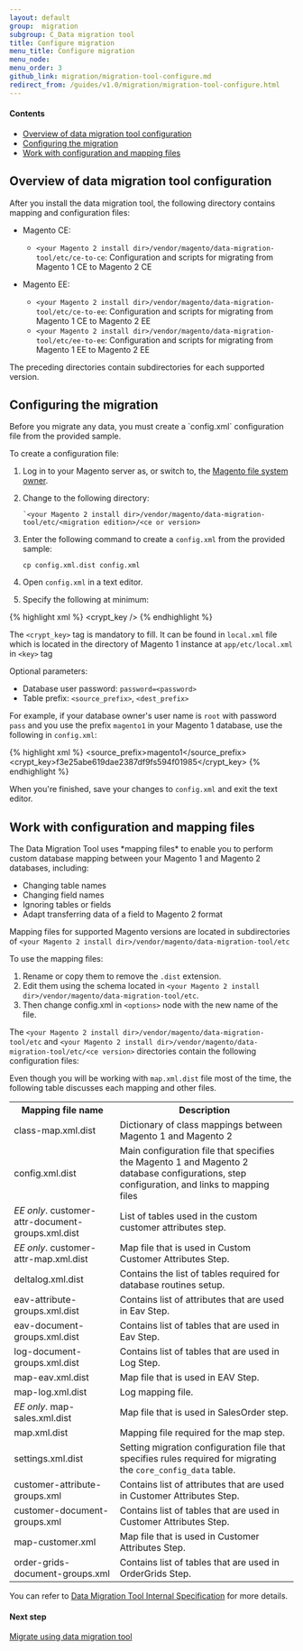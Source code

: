 ```yaml
---
layout: default
group:  migration
subgroup: C_Data migration tool
title: Configure migration
menu_title: Configure migration
menu_node: 
menu_order: 3
github_link: migration/migration-tool-configure.md
redirect_from: /guides/v1.0/migration/migration-tool-configure.html
---
```


#### Contents
*	<a href="#migration-configure-over">Overview of data migration tool configuration</a>
*	<a href="#migration-configure">Configuring the migration</a>
*	<a href="#migration-config">Work with configuration and mapping files</a>

<h2 id="migration-configure-over">Overview of data migration tool configuration</h2>
After you install the data migration tool, the following directory contains mapping and configuration files:

*	Magento CE:

	*	`<your Magento 2 install dir>/vendor/magento/data-migration-tool/etc/ce-to-ce`: Configuration and scripts for migrating from Magento 1 CE to Magento 2 CE

*	Magento EE:

	*	`<your Magento 2 install dir>/vendor/magento/data-migration-tool/etc/ce-to-ee`: Configuration and scripts for migrating from Magento 1 CE to Magento 2 EE
	*	`<your Magento 2 install dir>/vendor/magento/data-migration-tool/etc/ee-to-ee`: Configuration and scripts for migrating from Magento 1 EE to Magento 2 EE 

The preceding directories contain subdirectories for each supported version.

<h2 id="migration-configure">Configuring the migration</h2>
Before you migrate any data, you must create a `config.xml` configuration file from the provided sample.

To create a configuration file:

1.	Log in to your Magento server as, or switch to, the <a href="{{ site.gdeurl }}nstall-gde/prereq/apache-user.html">Magento file system owner</a>.
2.	Change to the following directory:

		`<your Magento 2 install dir>/vendor/magento/data-migration-tool/etc/<migration edition>/<ce or version>
3.	Enter the following command to create a `config.xml` from the provided sample:

		cp config.xml.dist config.xml

4.	Open `config.xml` in a text editor.
5.	Specify the following at minimum:

{% highlight xml %}
<source>
    <database host="127.0.0.1" name="magento1" user="root"/>
</source>
<destination>
    <database host="127.0.0.1" name="magento2" user="root"/>
</destination>
<options>
    <crypt_key />
</options>
{% endhighlight %}

The `<crypt_key>` tag is mandatory to fill. It can be found in `local.xml` file which is located in the directory of Magento 1 instance at `app/etc/local.xml` in `<key>` tag

Optional parameters:

*	Database user password: `password=<password>`
*	Table prefix: `<source_prefix>`, `<dest_prefix>`

For example, if your database owner's user name is `root` with password `pass` and you use the prefix `magento1` in your Magento 1 database, use the following in `config.xml`:

{% highlight xml %}
<source>
    <database host="127.0.0.1" name="magento1" user="root" password="pass"/>
</source>
<destination>
    <database host="127.0.0.1" name="magento2" user="root" password="pass"/>
</destination>
<options>
    <source_prefix>magento1</source_prefix>
    <crypt_key>f3e25abe619dae2387df9fs594f01985</crypt_key>
</options>
{% endhighlight %}

When you're finished, save your changes to `config.xml` and exit the text editor.

<h2 id="migration-config">Work with configuration and mapping files</h2>
The Data Migration Tool uses *mapping files* to enable you to perform custom database mapping between your Magento 1 and Magento 2 databases, including:

*	Changing table names
*	Changing field names
*	Ignoring tables or fields
*	Adapt transferring data of a field to Magento 2 format

Mapping files for supported Magento versions are located in subdirectories of `<your Magento 2 install dir>/vendor/magento/data-migration-tool/etc`

To use the mapping files:

1.	Rename or copy them to remove the `.dist` extension.
2.	Edit them using the schema located in `<your Magento 2 install dir>/vendor/magento/data-migration-tool/etc`.
3.	Then change config.xml in `<options>` node with the new name of the file.

The `<your Magento 2 install dir>/vendor/magento/data-migration-tool/etc` and `<your Magento 2 install dir>/vendor/magento/data-migration-tool/etc/<ce version>` directories contain the following configuration files:

Even though you will be working with `map.xml.dist` file most of the time, the following table discusses each mapping and other files.

<table>
<tbody>
	<tr>
		<th>Mapping file name</th>
		<th>Description</th>
	</tr>
<tr>
	<td>class-map.xml.dist</td>
	<td>Dictionary of class mappings between Magento 1 and Magento 2</td>
</tr>
<tr>
	<td>config.xml.dist</td>
	<td>Main configuration file that specifies the Magento 1 and Magento 2 database configurations, step configuration, and links to mapping files</td>
</tr>
<tr>
	<td><em>EE only</em>. customer-attr-document-groups.xml.dist</td>
	<td>List of tables used in the custom customer attributes step.</td>
</tr>
<tr>
	<td><em>EE only</em>. customer-attr-map.xml.dist</td>
	<td>Map file that is used in Custom Customer Attributes Step.</td>
</tr>
<tr>
	<td>deltalog.xml.dist</td>
	<td>Contains the list of tables required for database routines setup.</td>
</tr>
<tr>
	<td>eav-attribute-groups.xml.dist</td>
	<td>Contains list of attributes that are used in Eav Step.</td>
</tr>
<tr>
	<td>eav-document-groups.xml.dist</td>
	<td>Contains list of tables that are used in Eav Step.</td>
</tr>
<tr>
	<td>log-document-groups.xml.dist</td>
	<td>Contains list of tables that are used in Log Step.</td>
</tr>
<tr>
	<td>map-eav.xml.dist</td>
	<td>Map file that is used in EAV Step.</td>
</tr>
<tr>
	<td>map-log.xml.dist</td>
	<td>Log mapping file.</td>
</tr>
<tr>
	<td><em>EE only</em>. map-sales.xml.dist</td>
	<td>Map file that is used in SalesOrder step.</td>
</tr>
<tr>
	<td>map.xml.dist</td>
	<td>Mapping file required for the map step.</td>
</tr>
<tr>
	<td>settings.xml.dist</td>
	<td>Setting migration configuration file that specifies rules required for migrating the <code>core_config_data</code> table.</td>
</tr>

<tr>
	<td>customer-attribute-groups.xml</td>
	<td>Contains list of attributes that are used in Customer Attributes Step.</td>
</tr>

<tr>
	<td>customer-document-groups.xml</td>
	<td>Contains list of tables that are used in Customer Attributes Step.</td>
</tr>

<tr>
	<td>map-customer.xml</td>
	<td>Map file that is used in Customer Attributes Step.</td>
</tr>

<tr>
	<td>order-grids-document-groups.xml</td>
	<td>Contains list of tables that are used in OrderGrids Step.</td>
</tr>

</tbody>
</table>

You can refer to <a href="{{ site.gdeurl }}migration/migration-tool-internal-spec.html"> Data Migration Tool Internal Specification</a> for more details.

#### Next step
<a href="{{ site.gdeurl }}migration/migration-migrate-settings.html">Migrate using data migration tool</a>
